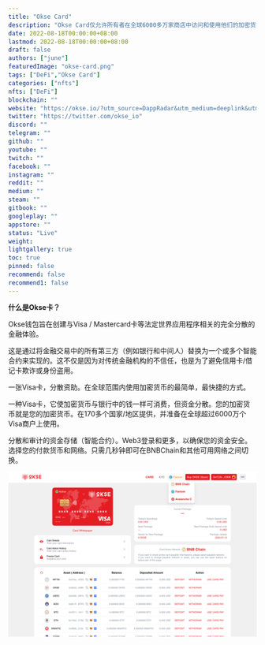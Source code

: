 ```yaml
---
title: "Okse Card"
description: "Okse Card仅允许所有者在全球6000多万家商店中访问和使用他们的加密货币，而不会有交易对手风险。"
date: 2022-08-18T00:00:00+08:00
lastmod: 2022-08-18T00:00:00+08:00
draft: false
authors: ["june"]
featuredImage: "okse-card.png"
tags: ["DeFi","Okse Card"]
categories: ["nfts"]
nfts: ["DeFi"]
blockchain: ""
website: "https://okse.io/?utm_source=DappRadar&utm_medium=deeplink&utm_campaign=visit-website"
twitter: "https://twitter.com/okse_io"
discord: ""
telegram: ""
github: ""
youtube: ""
twitch: ""
facebook: ""
instagram: ""
reddit: ""
medium: ""
steam: ""
gitbook: ""
googleplay: ""
appstore: ""
status: "Live"
weight: 
lightgallery: true
toc: true
pinned: false
recommend: false
recommend1: false
---
```

**什么是Okse卡？**

Okse钱包旨在创建与Visa / Mastercard卡等法定世界应用程序相关的完全分散的金融体验。

这是通过将金融交易中的所有第三方（例如银行和中间人）替换为一个或多个智能合约来实现的。这不仅是因为对传统金融机构的不信任，也是为了避免信用卡/借记卡欺诈或身份盗用。

一张Visa卡，分散资助。在全球范围内使用加密货币的最简单，最快捷的方式。

一种Visa卡，它使加密货币与银行中的钱一样可消费，但资金分散。您的加密货币就是您的加密货币。在170多个国家/地区提供，并准备在全球超过6000万个Visa商户上使用。

分散和审计的资金存储（智能合约）。Web3登录和更多，以确保您的资金安全。选择您的付款货币和网络。只需几秒钟即可在BNBChain和其他可用网络之间切换。



![img](50.png)